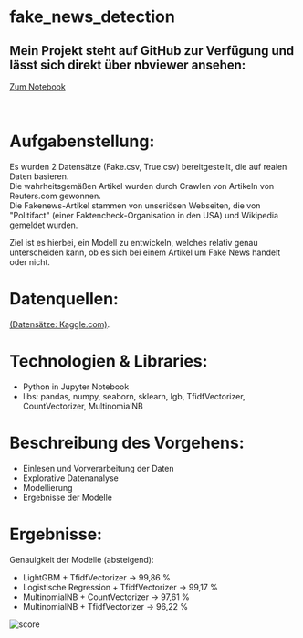 # fake_news_detection
## Mein Projekt steht auf GitHub zur Verfügung und lässt sich direkt über nbviewer ansehen: 
[Zum Notebook](https://nbviewer.org/github/heckmann-a/fake_news_detection/blob/main/Fake_News_Detection.ipynb)

&nbsp;

# Aufgabenstellung:
Es wurden 2 Datensätze (Fake.csv, True.csv) bereitgestellt, die auf realen Daten basieren.\
Die wahrheitsgemäßen Artikel wurden durch Crawlen von Artikeln von Reuters.com gewonnen.\
Die Fakenews-Artikel stammen von unseriösen Webseiten, die von "Politifact" (einer Faktencheck-Organisation in den USA) und Wikipedia gemeldet wurden.

Ziel ist es hierbei, ein Modell zu entwickeln, welches relativ genau unterscheiden kann, ob es sich bei einem Artikel um Fake News handelt oder nicht.

# Datenquellen:
[(Datensätze: Kaggle.com)](https://www.kaggle.com/datasets/emineyetm/fake-news-detection-datasets/data).

# Technologien & Libraries:
* Python in Jupyter Notebook
* libs: pandas, numpy, seaborn, sklearn, lgb, TfidfVectorizer, CountVectorizer, MultinomialNB

# Beschreibung des Vorgehens:
* Einlesen und Vorverarbeitung der Daten
* Explorative Datenanalyse
* Modellierung
* Ergebnisse der Modelle

# Ergebnisse:
Genauigkeit der Modelle (absteigend):

- LightGBM + TfidfVectorizer -> 99,86 %
- Logistische Regression + TfidfVectorizer -> 99,17 %
- MultinomialNB + CountVectorizer -> 97,61 %
- MultinomialNB + TfidfVectorizer -> 96,22 %

![score](https://github.com/user-attachments/assets/abca233f-37dd-418b-854e-064f9dee9cf0)
